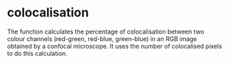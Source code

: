 # colocalisation
The function calculates the percentage of colocalisation between two colour channels (red-green, red-blue, green-blue) in an RGB image obtained by a confocal microscope. It uses the number of colocalised pixels to do this calculation.
